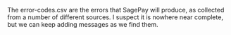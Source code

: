 The error-codes.csv are the errors that SagePay will produce, as collected from a number of
different sources. I suspect it is nowhere near complete, but we can keep adding messages as
we find them.
